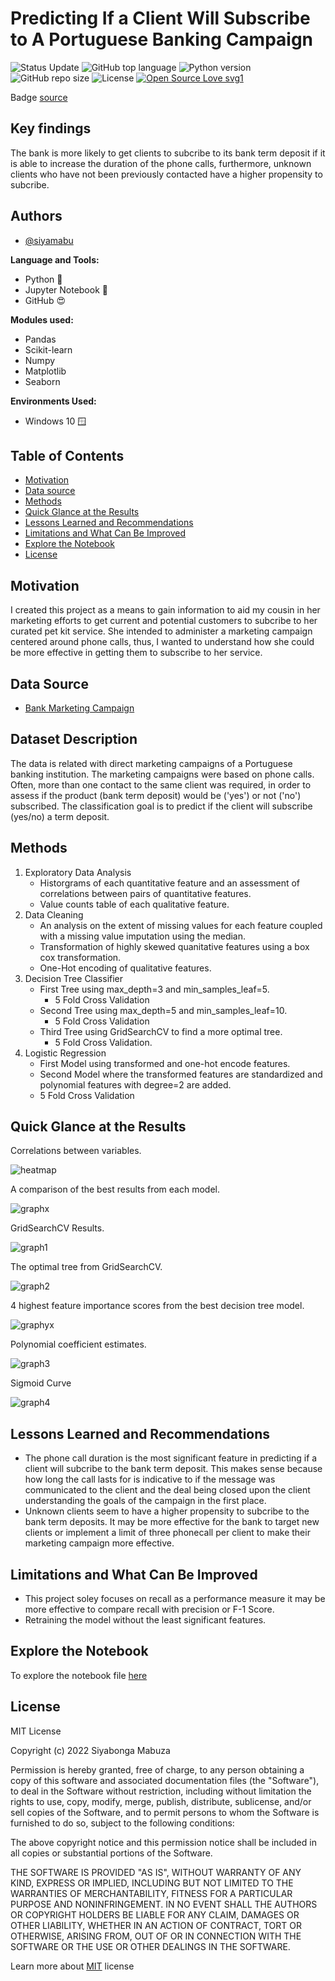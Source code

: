 # Predicting If a Client Will Subscribe to A Portuguese Banking Campaign

![Status Update](https://img.shields.io/badge/Status-Complete-brightgreen) 
![GitHub top language](https://img.shields.io/github/languages/top/sverma1012/income-level?color=%23F37626&logo=Jupyter&logoColor=%23F37626&style=flat-square)
![Python version](https://img.shields.io/badge/Python%20version-3.10%2B-lightgrey)
![GitHub repo size](https://img.shields.io/github/repo-size/siyamabu/Portuguese-Banking-Campaign)
![License](https://img.shields.io/badge/License-MIT-green)
[![Open Source Love svg1](https://badges.frapsoft.com/os/v1/open-source.svg?v=103)](https://github.com/ellerbrock/open-source-badges/)

Badge [source](https://shields.io/)

## Key findings

The bank is more likely to get clients to subcribe to its bank term deposit if it is able to increase the duration of the phone calls, furthermore, unknown clients who have not been previously contacted have a higher propensity to subcribe. 

## Authors

- [@siyamabu](https://www.github.com/siyamabu)

**Language and Tools:**<br />
* Python :snake:
* Jupyter Notebook :notebook:
* GitHub :heart_eyes:

**Modules used:**<br />
* Pandas
* Scikit-learn
* Numpy
* Matplotlib
* Seaborn

**Environments Used:**<br />
* Windows 10 🪟

## Table of Contents

  - [Motivation](#motivation)
  - [Data source](#data-source)
  - [Methods](#methods)
  - [Quick Glance at the Results](#quick-glance-at-the-results)
  - [Lessons Learned and Recommendations](#lessons-learned-and-recommendations)
  - [Limitations and What Can Be Improved](#limitations-and-what-can-be-improved)
  - [Explore the Notebook](#explore-the-notebook)
  - [License](#license)

## Motivation 

I created this project as a means to gain information to aid my cousin in her marketing efforts to get current and potential customers to subcribe to her curated pet kit service. She intended to administer a marketing campaign centered around phone calls, thus, I wanted to understand how she could be more effective in getting them to subscribe to her service. 

## Data Source

- [Bank Marketing Campaign](https://archive.ics.uci.edu/ml/datasets/Bank+Marketing)

## Dataset Description

The data is related with direct marketing campaigns of a Portuguese banking institution. The marketing campaigns were based on phone calls. Often, more than one contact to the same client was required, in order to assess if the product (bank term deposit) would be ('yes') or not ('no') subscribed. The classification goal is to predict if the client will subscribe (yes/no) a term deposit.

## Methods

1. Exploratory Data Analysis
    * Historgrams of each quantitative feature and an assessment of correlations between pairs of quantitative features. 
    * Value counts table of each qualitative feature. 
2. Data Cleaning
    * An analysis on the extent of missing values for each feature coupled with a missing value imputation using the median. 
    * Transformation of highly skewed quanitative features using a box cox transformation. 
    * One-Hot encoding of qualitative features. 
3. Decision Tree Classifier
   * First Tree using max_depth=3 and min_samples_leaf=5.
      * 5 Fold Cross Validation
   * Second Tree using max_depth=5 and min_samples_leaf=10.
      * 5 Fold Cross Validation
   * Third Tree using GridSearchCV to find a more optimal tree.
      * 5 Fold Cross Validation.
4. Logistic Regression 
   * First Model using transformed and one-hot encode features.
   * Second Model where the transformed features are standardized and polynomial features with degree=2 are added. 
   * 5 Fold Cross Validation

## Quick Glance at the Results

Correlations between variables.

![heatmap](pictures/correlation.png)

A comparison of the best results from each model.

![graphx](pictures/model_results.png)

GridSearchCV Results.

![graph1](pictures/grid_search.png) 

The optimal tree from GridSearchCV.

![graph2](pictures/optimal_tree.png)

4 highest feature importance scores from the best decision tree model.

![graphyx](pictures/feature.png) 

Polynomial coefficient estimates. 

![graph3](pictures/polynomial%20coefficient%20estimates.png)

Sigmoid Curve 

![graph4](pictures/sigmoid_curve.png)

## Lessons Learned and Recommendations
- The phone call duration is the most significant feature in predicting if a client will subcribe to the bank term deposit. This makes sense because how long the call lasts for is indicative to if the message was communicated to the client and the deal being closed upon the client understanding the goals of the campaign in the first place. 
- Unknown clients seem to have a higher propensity to subcribe to the bank term deposits. It may be more effective for the bank to target new clients or implement a limit of three phonecall per client to make their marketing campaign more effective. 

## Limitations and What Can Be Improved
-  This project soley focuses on recall as a performance measure  it may be more effective to compare recall with precision or F-1 Score. 
-  Retraining the model without the least significant features.

## Explore the Notebook

To explore the notebook file [here](https://github.com/siyamabu/Life-Expectancy/blob/main/life_expectancy_prediction.ipynb)

## License

MIT License

Copyright (c) 2022 Siyabonga Mabuza

Permission is hereby granted, free of charge, to any person obtaining a copy
of this software and associated documentation files (the "Software"), to deal
in the Software without restriction, including without limitation the rights
to use, copy, modify, merge, publish, distribute, sublicense, and/or sell
copies of the Software, and to permit persons to whom the Software is
furnished to do so, subject to the following conditions:

The above copyright notice and this permission notice shall be included in all
copies or substantial portions of the Software.

THE SOFTWARE IS PROVIDED "AS IS", WITHOUT WARRANTY OF ANY KIND, EXPRESS OR
IMPLIED, INCLUDING BUT NOT LIMITED TO THE WARRANTIES OF MERCHANTABILITY,
FITNESS FOR A PARTICULAR PURPOSE AND NONINFRINGEMENT. IN NO EVENT SHALL THE
AUTHORS OR COPYRIGHT HOLDERS BE LIABLE FOR ANY CLAIM, DAMAGES OR OTHER
LIABILITY, WHETHER IN AN ACTION OF CONTRACT, TORT OR OTHERWISE, ARISING FROM,
OUT OF OR IN CONNECTION WITH THE SOFTWARE OR THE USE OR OTHER DEALINGS IN THE
SOFTWARE.

Learn more about [MIT](https://choosealicense.com/licenses/mit/) license

